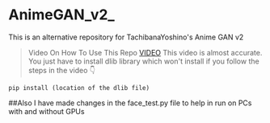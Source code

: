# AnimeGAN_v2_
This is an alternative repository for TachibanaYoshino's Anime GAN v2

> Video On How To Use This Repo
[VIDEO](https://www.youtube.com/watch?v=4WJEG1XwZxg&list=LL&index=1)
This video is almost accurate.
You just have to install dlib library which won't install if you follow the steps in the video
👇
```
pip install (location of the dlib file)
```
##Also I have made changes in the face_test.py file to help in run on PCs with and without GPUs
